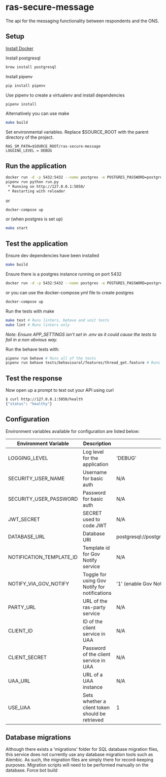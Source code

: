 # ras-secure-message

The api for the messaging functionality between respondents and the ONS.

## Setup

[Install Docker](https://docs.docker.com/engine/installation/)

Install postgresql
```bash
brew install postgresql
```

Install pipenv
```bash
pip install pipenv
```

Use pipenv to create a virtualenv and install dependencies
```bash
pipenv install
```

Alternatively you can use make
```bash
make build
```

Set environmental variables. Replace $SOURCE_ROOT with the parent directory of the project.

```
RAS_SM_PATH=$SOURCE_ROOT/ras-secure-message
LOGGING_LEVEL = DEBUG
```

Run the application
-------------------
```bash
docker run -d -p 5432:5432 --name postgres -e POSTGRES_PASSWORD=postgres -e POSTGRES_DB=postgres -d postgres
pipenv run python run.py
 * Running on http://127.0.0.1:5050/
 * Restarting with reloader
```
or
```bash
docker-compose up
```
or (when postgres is set up)
```bash
make start
```


Test the application
--------------------
Ensure dev dependencies have been installed
```bash
make build
```

Ensure there is a postgres instance running on port 5432
```bash
docker run -d -p 5432:5432 --name postgres -e POSTGRES_PASSWORD=postgres -e POSTGRES_DB=postgres -d postgres
```
or you can use the docker-compose.yml file to create postgres
```bash
docker-compose up
```

Run the tests with make
```bash
make test # Runs linters, behave and unit tests
make lint # Runs linters only
```
*Note: Ensure APP_SETTINGS isn't set in .env as it could cause the tests to fail
in a non obvious way.*


Run the behave tests with:
```bash
pipenv run behave # Runs all of the tests
pipenv run behave tests/behavioural/features/thread_get.feature # Runs individual feature test
```


Test the response
-----------------

Now open up a prompt to test out your API using curl
```bash
$ curl http://127.0.0.1:5050/health
{"status": "healthy"}
```

## Configuration

Environment variables available for configuration are listed below:

| Environment Variable     | Description                                     | Default                                       |
|--------------------------|-------------------------------------------------|-----------------------------------------------|
| LOGGING_LEVEL            | Log level for the application                   | 'DEBUG'                                       |
| SECURITY_USER_NAME       | Username for basic auth                         | N/A                                           |
| SECURITY_USER_PASSWORD   | Password for basic auth                         | N/A                                           |
| JWT_SECRET               | SECRET used to code JWT                         | N/A                                           |
| DATABASE_URL             | Database URI                                    | postgresql://postgres:postgres@localhost:5432 |
| NOTIFICATION_TEMPLATE_ID | Template id for Gov Notify service              | N/A                                           |
| NOTIFY_VIA_GOV_NOTIFY    | Toggle for using Gov Notify for notifications   | '1' (enable Gov Notify email notifications)   |
| PARTY_URL                | URL of the ras-party service                    | N/A                                           |
| CLIENT_ID                | ID of the client service in UAA                 | N/A                                           |
| CLIENT_SECRET            | Password of the client service in UAA           | N/A                                           |
| UAA_URL                  | URL of a UAA instance                           | N/A                                           |
| USE_UAA                  | Sets whether a client token should be retrieved | 1                                             |

## Database migrations

Although there exists a 'migrations' folder for SQL database migration files, this service does not currently use any database migration tools such as Alembic. As such, the migration files are simply there for record-keeping purposes. Migration scripts will need to be performed manually on the database.
Force bot build
